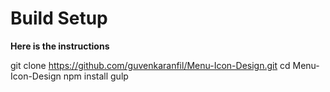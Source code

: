 # Build Setup

**Here is the instructions**

git clone https://github.com/guvenkaranfil/Menu-Icon-Design.git
cd Menu-Icon-Design
npm install
gulp
